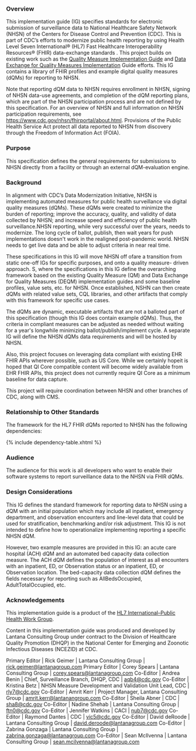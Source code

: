 ### Overview

This implementation guide (IG) specifies standards for electronic submission of surveillance data to National Healthcare Safety Network (NHSN) of the Centers for Disease Control and Prevention (CDC). This is part of CDC’s efforts to modernize public health reporting by using Health Level Seven International® (HL7) Fast Healthcare Interoperability Resources® (FHIR) data-exchange standards . This project builds on existing work such as the [Quality Measure Implementation Guide](http://hl7.org/fhir/us/cqfmeasures/STU4/) and [Data Exchange for Quality Measures Implementation](https://hl7.org/fhir/us/davinci-deqm/STU4/) Guide efforts. This IG contains a library of FHIR profiles and example digital quality measures (dQMs) for reporting to NHSN. 

Note that reporting dQM data to NHSN requires enrollment in NHSN, signing of NHSN data-use agreements, and completion of the dQM reporting plans, which are part of the NHSN participation process and are not defined by this specification. For an overview of NHSN and full information on NHSN participation requirements, see https://www.cdc.gov/nhsn/fhirportal/about.html.  Provisions of the Public Health Service Act protect all data reported to NHSN from discovery through the Freedom of Information Act (FOIA).

### Purpose ###

This specification defines the general requirements for submissions to NHSN directly from a facility or through an external dQM-evaluation engine. 

### Background ###

In alignment with CDC’s Data Modernization Initiative, NHSN is implementing automated measures for public health surveillance via digital quality measures (dQMs). These dQMs were created to minimize the burden of reporting; improve the accuracy, quality, and validity of data collected by NHSN; and increase speed and efficiency of public health surveillance.NHSN reporting, while very successful over the years, needs to modernize. The long cycle of ballot, publish, then wait years for push implementations doesn't work in the realigned post-pandemic world. NHSN needs to get live data and be able to adjust criteria in near real time. 

These specifications in this IG will move NHSN off ofare a transition from static one-off IGs for specific purposes, and onto a quality measure- driven approach. S, where the specifications in this IG define the overarching framework based on the existing Quality Measure (QM) and Data Exchange for Quality Measures (DEQM) implementation guides and some baseline profiles, value sets, etc. for NHSN. Once established, NSHN can then create dQMs with related value sets, CQL libraries, and other artifacts that comply with this framework for specific use cases. 

The dQMs are dynamic, executable artifacts that are not a balloted part of this specification (though this IG does contain example dQMs). Thus, the criteria in compliant measures can be adjusted as needed without waiting for a year's longwhile minimizing ballot/publish/implement cycle. A separate IG will define the NHSN dQMs data requirements and will be hosted by NHSN.

Also, this project focuses on leveraging data compliant with existing EHR FHIR APIs wherever possible, such as US Core. While we certainly hopeit is hoped that QI Core compatible content will become widely available from EHR FHIR APIs, this project does not currently require QI Core as a minimum baseline for data capture. 

This project will require coordination between NHSN and other branches of CDC, along with CMS.


### Relationship to Other Standards ###

The framework for the HL7 FHIR dQMs reported to NHSN has the following dependencies: 

{% include dependency-table.xhtml %}

### Audience ###

The audience for this work is all developers who want to enable their software systems to report surveillance data to the NHSN via FHIR dQMs. 

### Design Considerations ###

This IG defines the standard framework for reporting data to NHSN using a dQM with an initial population which may include all inpatient, emergency department, and observation encounters and line-level data that could be used for stratification, benchmarking and/or risk adjustment. This IG is not intended to define how to operationalize implementing reporting a specific NHSN dQM.  

However, two example measures are provided in this IG: an acute care hospital (ACH) dQM and an automated bed capacity data collection measure. The ACH dQM defines the population of interest as all encounters with an inpatient, ED, or Observation status or an inpatient, ED, or Observation location. The bed-capacity data collection dQM defines the fields necessary for reporting such as AllBedsOccupied, AdultTotalOccupied, etc.

### Acknowledgements ###

This implementation guide is a product of the [HL7 International–Public Health Work Group](http://www.hl7.org/Special/committees/pher/).

Content in this implementation guide was produced and developed by Lantana Consulting Group under contract to the Division of Healthcare Quality Promotion (DHQP) in the National Center for Emerging and Zoonotic Infectious Diseases (NCEZID) at CDC.  

Primary Editor | Rick Geimer | Lantana Consulting Group | rick.geimer@lantanagroup.com
Primary Editor | Corey Spears | Lantana Consulting Group | corey.spears@lantanagroup.com
Co-Editor | Andrea Benin | Chief, Surveillance Branch, DHQP, CDC | aqb4@cdc.gov
Co-Editor | Kristina Betz | NHSN Measure Development and Validation Unit Lead, CDC | rly7@cdc.gov
Co-Editor | Amrit Kerr | Project Manager, Lantana Consulting Group | amrit.kerr@lantanangroup.com
Co-Editor | Sheila Abner | CDC | sha8@cdc.gov
Co-Editor | Nadine Shehab | Lantana Consulting Group | ftn0@cdc.gov
Co-Editor | Jennifer Watkins | CACI | nub7@cdc.gov
Co-Editor | Raymond Dantes | CDC | vic5@cdc.gov
Co-Editor | David deRoode | Lantana Consulting Group | david.deroode@lantanagroup.com
Co-Editor | Zabrina Gonzaga | Lantana Consulting Group | zabrina.gonzaga@lantanagroup.com
Co-Editor | Sean McIlvenna | Lantana Consulting Group | sean.mcilvenna@lantanagroup.com



